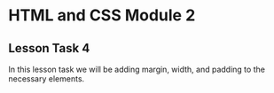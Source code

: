 # HTML and CSS Module 2

## Lesson Task 4

In this lesson task we will be adding margin, width, and padding to the necessary elements.


